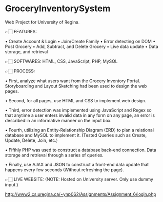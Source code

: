 # GroceryInventorySystem
Web Project for University of Regina.

👉🏻 FEATURES: 

• Create Account & Login
• Join/Create Family
• Error detecting on DOM
• Post Grocery
• Add, Subtract, and Delete Grocery
• Live data update
• Data storage, and retrieval

👉🏻 SOFTWARES: HTML, CSS, JavaScript, PHP, MySQL 

👉🏻 PROCESS: 

• First, analyze what users want from the Grocery Inventory Portal. Storyboarding and Layout Sketching had been used to design the web pages.

• Second, for all pages, use HTML and CSS to implement web design.

• Third, error detection was implemented using JavaScript and Regex so that anytime a user enters invalid data in any form on any page, an error is described in an informative manner on the input box.

• Fourth, utilizing an Entity-Relationship Diagram (ERD) to plan a relational database and MySQL to implement it. (Tested Queries such as Create, Update, Delete, Join, etc.)

• Fifthly PHP was used to construct a database back-end connection. Data storage and retrieval through a series of queries.

• Finally, use AJAX and JSON to construct a front-end data update that happens every few seconds (Without refreshing the page).

👉🏻 LIVE WEBSITE: (NOTE: Hosted on University server. Only use dummy input.)

http://www2.cs.uregina.ca/~ynp062/Assignments/Assignment_6/login.php
